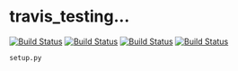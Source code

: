 # travis_testing...

[![Build Status](https://travis-ci.com/PeterHedleyJHA/travis_testing.svg?branch=master)](https://travis-ci.com/PeterHedleyJHA/travis_testing)
[![Build Status](http://63.33.197.197/travis_testing/bubble_sort/pylint.svg)](http://63.33.197.197/travis_testing/bubble_sort/pylint_report.html)
[![Build Status](http://63.33.197.197/travis_testing/bubble_sort/cov.svg)](http://63.33.197.197/travis_testing/bubble_sort/coverage_html/index.html)
[![Build Status](http://63.33.197.197/travis_testing/master/readme.svg)](http://63.33.197.197/travis_testing/master/readme_score.html)


`setup.py`
